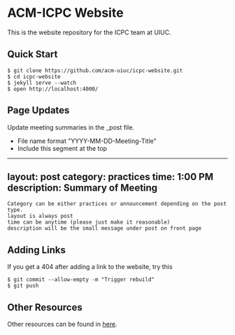 # ACM-ICPC Website
This is the website repository for the ICPC team at UIUC.

## Quick Start
<pre><code>$ git clone https://github.com/acm-uiuc/icpc-website.git
$ cd icpc-website
$ jekyll serve --watch
$ open http://localhost:4000/</code></pre>

## Page Updates
Update meeting summaries in the _post file.
- File name format  "YYYY-MM-DD-Meeting-Title" 
- Include this segment at the top
---
layout: post
category: practices
time: 1:00 PM
description: Summary of Meeting 
---
	Category can be either practices or announcement depending on the post type.
	layout is always post
	time can be anytime (please just make it reasonable)
	description will be the small message under post on front page

## Adding Links
If you get a 404 after adding a link to the website, try this
<pre><code>$ git commit --allow-empty -m "Trigger rebuild"
$ git push </code></pre>

## Other Resources
Other resources can be found in [here](https://docs.google.com/presentation/d/1S6Cn7opfmwvdXv_hj0epf-f2VVPMVOSjQPr48xtk6Oc/edit#slide=id.g334dc67db_00).

